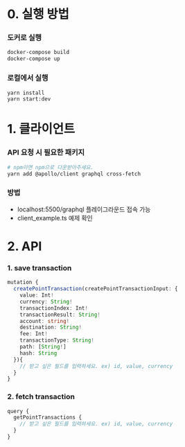# 0. 실행 방법

### 도커로 실행

```bash
docker-compose build
docker-compose up
```

### 로컬에서 실행

```bash
yarn install
yarn start:dev
```

# 1. 클라이언트

### API 요청 시 필요한 패키지

```bash
# npm이면 npm으로 다운받아주세요.
yarn add @apollo/client graphql cross-fetch
```

### 방법

- localhost:5500/graphql 플레이그라운드 접속 가능
- client_example.ts 예제 확인

# 2. API

### 1. save transaction

```ts
mutation {
  createPointTransaction(createPointTransactionInput: {
    value: Int!
    currency: String!
    transactionIndex: Int!
    transactionResult: String!
    account: string!
    destination: String!
    fee: Int!
    transactionType: String!
    path: [String!]
    hash: String
  }){
    // 받고 싶은 필드를 입력하세요. ex) id, value, currency
  }
}
```

### 2. fetch transaction

```ts
query {
  getPointTransactions {
    // 받고 싶은 필드를 입력하세요. ex) id, value, currency
  }
}
```
